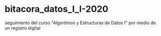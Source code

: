 # bitacora_datos_I_I-2020
seguimiento del curso "Algoritmos y Estructuras de Datos I"  por medio de un registro digital
